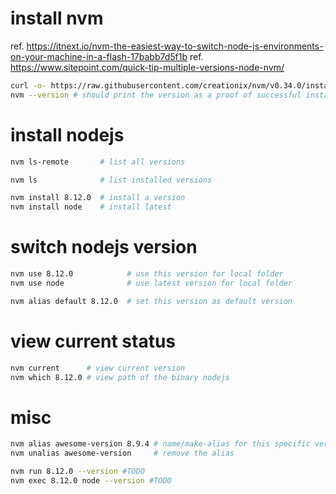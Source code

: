 # install nvm
ref. https://itnext.io/nvm-the-easiest-way-to-switch-node-js-environments-on-your-machine-in-a-flash-17babb7d5f1b
ref. https://www.sitepoint.com/quick-tip-multiple-versions-node-nvm/
```bash
curl -o- https://raw.githubusercontent.com/creationix/nvm/v0.34.0/install.sh | bash
nvm --version # should print the version as a proof of successful installation
```

# install nodejs
```bash
nvm ls-remote       # list all versions

nvm ls              # list installed versions

nvm install 8.12.0  # install a version
nvm install node    # install latest

```

# switch nodejs version 
```bash
nvm use 8.12.0            # use this version for local folder
nvm use node              # use latest version for local folder

nvm alias default 8.12.0  # set this version as default version
```

# view current status
```bash
nvm current      # view current version
nvm which 8.12.0 # view path of the binary nodejs
```

# misc
```bash
nvm alias awesome-version 8.9.4 # name/make-alias for this specific version
nvm unalias awesome-version     # remove the alias

nvm run 8.12.0 --version #TODO
nvm exec 8.12.0 node --version #TODO
```
